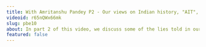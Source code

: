 ```yaml
---
title: With Amritanshu Pandey P2 - Our views on Indian history, "AIT", modern day scholars on AI/ MT
videoid: r65nQWx66mk
slug: pbe10
about: In part 2 of this video, we discuss some of the lies told in our history books, the reasoning for some of the narratives to be countered, the irrelevance of Max Mueller in today's conversations about AI/MT, the stance of modern day scholars on the subject, with references, getting students interested in history, Sinauli and chariot.
featured: false
---
```

